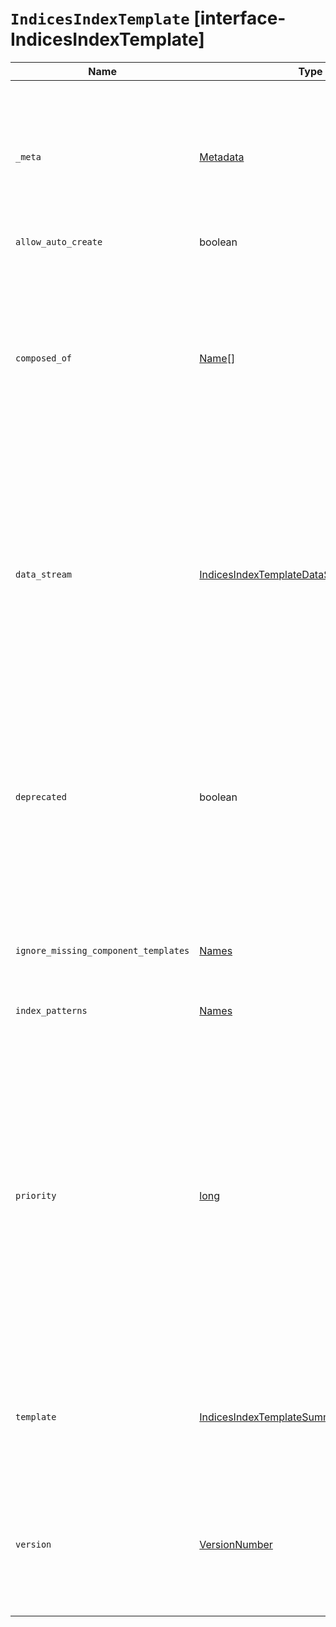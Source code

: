 # `IndicesIndexTemplate` [interface-IndicesIndexTemplate]

| Name | Type | Description |
| - | - | - |
| `_meta` | [Metadata](./Metadata.md) | Optional user metadata about the index template. May have any contents. This map is not automatically generated by Elasticsearch. |
| `allow_auto_create` | boolean | &nbsp; |
| `composed_of` | [Name](./Name.md)[] | An ordered list of component template names. Component templates are merged in the order specified, meaning that the last component template specified has the highest precedence. |
| `data_stream` | [IndicesIndexTemplateDataStreamConfiguration](./IndicesIndexTemplateDataStreamConfiguration.md) | If this object is included, the template is used to create data streams and their backing indices. Supports an empty object. Data streams require a matching index template with a `data_stream` object. |
| `deprecated` | boolean | Marks this index template as deprecated. When creating or updating a non-deprecated index template that uses deprecated components, Elasticsearch will emit a deprecation warning. |
| `ignore_missing_component_templates` | [Names](./Names.md) | A list of component template names that are allowed to be absent. |
| `index_patterns` | [Names](./Names.md) | Name of the index template. |
| `priority` | [long](./long.md) | Priority to determine index template precedence when a new data stream or index is created. The index template with the highest priority is chosen. If no priority is specified the template is treated as though it is of priority 0 (lowest priority). This number is not automatically generated by Elasticsearch. |
| `template` | [IndicesIndexTemplateSummary](./IndicesIndexTemplateSummary.md) | Template to be applied. It may optionally include an `aliases`, `mappings`, or `settings` configuration. |
| `version` | [VersionNumber](./VersionNumber.md) | Version number used to manage index templates externally. This number is not automatically generated by Elasticsearch. |
